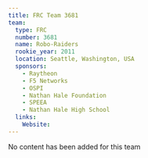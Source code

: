```yaml
---
title: FRC Team 3681
team:
  type: FRC
  number: 3681
  name: Robo-Raiders
  rookie_year: 2011
  location: Seattle, Washington, USA
  sponsors:
    - Raytheon
    - F5 Networks
    - OSPI
    - Nathan Hale Foundation
    - SPEEA
    - Nathan Hale High School
  links:
    Website: 
---
```

No content has been added for this team
